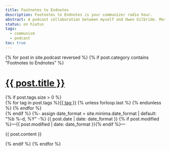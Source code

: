 ```yaml
---
title: Footnotes to Endnotes
description: Footnotes to Endnotes is your communizer radio hour.
abstract: A podcast collaboration between myself and Owen Gilbride. Most episodes, except the two interviews, are currently offline.
status: on hiatus
tags:
  - communism
  - podcast
toc: true
---
```


{% for post in site.podcast reversed %}
{% if post.category contains "Footnotes to Endnotes" %}
<h1 id="{{ post.title | slugify }}"><a href="{{ post.url }}" title="{{ post.title }}, posted on {{ post.date | date: "%b %-d, %Y" }}">{{ post.title }}</a></h1>
{% if post.tags.size > 0 %}
<div class="link-tags">{% for tag in post.tags %}<a href="/tags#{{ tag | slugify }}">{{ tag }}</a>
{% unless forloop.last %}&nbsp;{% endunless %}
{% endfor %}
</div>
{% endif %}
<time itemprop="datePublished">
{%- assign date_format = site.minima.date_format | default: "%b %-d, %Y" -%}
{{ post.date | date: date_format }} {% if post.modified %}&mdash;{{ post.modified | date: date_format }}{% endif %}</time>&mdash;

{{ post.content }}

{% endif %}
{% endfor %}
